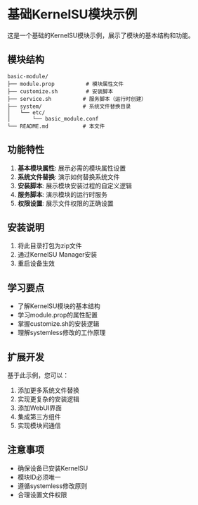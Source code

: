 # 基础KernelSU模块示例

这是一个基础的KernelSU模块示例，展示了模块的基本结构和功能。

## 模块结构

```
basic-module/
├── module.prop          # 模块属性文件
├── customize.sh         # 安装脚本
├── service.sh          # 服务脚本（运行时创建）
├── system/             # 系统文件替换目录
│   └── etc/
│       └── basic_module.conf
└── README.md           # 本文件
```

## 功能特性

1. **基本模块属性**: 展示必需的模块属性设置
2. **系统文件替换**: 演示如何替换系统文件
3. **安装脚本**: 展示模块安装过程的自定义逻辑
4. **服务脚本**: 演示模块的运行时服务
5. **权限设置**: 展示文件权限的正确设置

## 安装说明

1. 将此目录打包为zip文件
2. 通过KernelSU Manager安装
3. 重启设备生效

## 学习要点

- 了解KernelSU模块的基本结构
- 学习module.prop的属性配置
- 掌握customize.sh的安装逻辑
- 理解systemless修改的工作原理

## 扩展开发

基于此示例，您可以：

1. 添加更多系统文件替换
2. 实现更复杂的安装逻辑
3. 添加WebUI界面
4. 集成第三方组件
5. 实现模块间通信

## 注意事项

- 确保设备已安装KernelSU
- 模块ID必须唯一
- 遵循systemless修改原则
- 合理设置文件权限

